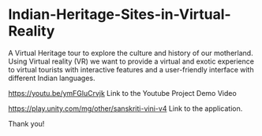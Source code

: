 # Indian-Heritage-Sites-in-Virtual-Reality
A Virtual Heritage tour to explore the culture and history of our motherland. Using Virtual reality (VR) we want to provide a virtual and exotic experience to virtual tourists with interactive features and a user-friendly interface with different Indian languages. 

https://youtu.be/ymFGluCrvjk
Link to the Youtube Project Demo Video


https://play.unity.com/mg/other/sanskriti-vini-v4
Link to the application.



Thank you!
